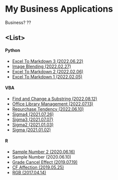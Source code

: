# My Business Applications

Business? \??


## \<List>


#### Python

- [Excel To Markdown 3 (2022.06.22)](Python/ExcelToMarkdown#excel-to-markdown-3-20220622)
- [Image Blending (2022.02.27)](Python/ImageBlending#image-blending-20220227)
- [Excel To Markdown 2 (2022.02.06)](Python/ExcelToMarkdown#excel-to-markdown-2-20220206)
- [Excel To Markdown 1 (2022.02.05)](Python/ExcelToMarkdown#excel-to-markdown-1-20220205)


#### VBA

- [Find and Change a Substring (2022.08.12)](VBA/FindAndChange#find-and-change-a-substring-20220812)
- [Office Library Management (2022.07.13)](VBA/OfficeLibrary#office-library-management-20220713)
- [Repurchase Tendency (2022.06.10)](VBA/RepurchaseTendency#repurchase-tendency-20220610)
- [Sigma4 (2021.07.26)](VBA/Sigma#sigma4-20210726)
- [Sigma3 (2021.07.07)](VBA/Sigma#sigma3-20210707)
- [Sigma2 (2021.01.03)](VBA/Sigma#sigma2-20210103)
- [Sigma (2021.01.02)](VBA/Sigma#sigma-20210102)


#### R

- [Sample Number 2 (2020.06.16)](R/SampleNumber#sample-number-2-2020616)
- Sample Number (2020.06.10)
- [Grade Cancel Effect (2019.07.19)](R/GradeCancelEffect#grade-cancel-effect-20190719)
- [CF Affection (2019.05.25)](R/CFAffection#cf-affection-20190525)
- [RGB (2017.04.14)](R/RGB#rgb-20170414)